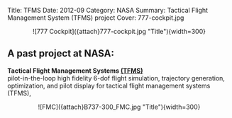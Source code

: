 Title: TFMS 
Date: 2012-09
Category: NASA
Summary: Tactical Flight Management System (TFMS) project 
Cover: 777-cockpit.jpg 

<center>
![777 Cockpit]({attach}777-cockpit.jpg "Title"){width=300}
</center>

## A past project at NASA:

**Tactical Flight Management Systems [(TFMS)]({attach}TFMSconcept.pdf)**  
pilot-in-the-loop high fidelity 6-dof flight simulation, trajectory generation, optimization, and pilot display for tactical flight management systems (TFMS),

<center>
![FMC]({attach}B737-300_FMC.jpg "Title"){width=300}
</center>
